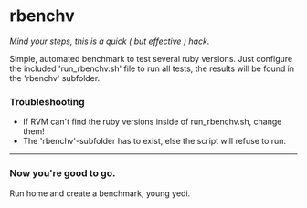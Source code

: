 
# rbenchv
_Mind your steps, this is a quick ( but effective ) hack._

Simple, automated benchmark to test several ruby versions.
Just configure the included 'run_rbenchv.sh' file to run all tests,
the results will be found in the 'rbenchv' subfolder.

### Troubleshooting

- If RVM can't find the ruby versions inside of run_rbenchv.sh, change them!
- The 'rbenchv'-subfolder has to exist, else the script will refuse to run.

------------------

### Now you're good to go.
Run home and create a benchmark, young yedi.